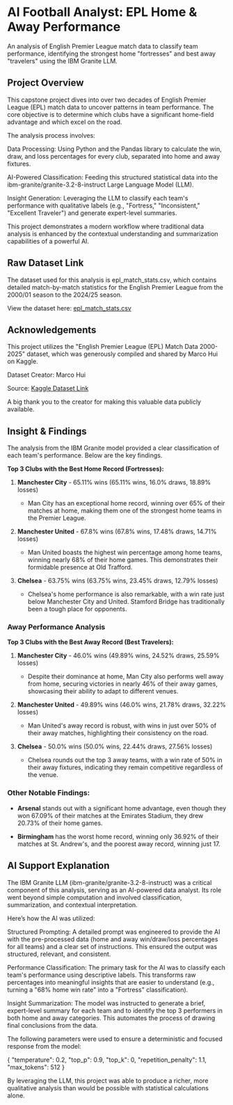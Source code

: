 # AI Football Analyst: EPL Home & Away Performance
An analysis of English Premier League match data to classify team performance, identifying the strongest home "fortresses" and best away "travelers" using the IBM Granite LLM.

## Project Overview
This capstone project dives into over two decades of English Premier League (EPL) match data to uncover patterns in team performance. The core objective is to determine which clubs have a significant home-field advantage and which excel on the road.

The analysis process involves:

Data Processing: Using Python and the Pandas library to calculate the win, draw, and loss percentages for every club, separated into home and away fixtures.

AI-Powered Classification: Feeding this structured statistical data into the ibm-granite/granite-3.2-8-instruct Large Language Model (LLM).

Insight Generation: Leveraging the LLM to classify each team's performance with qualitative labels (e.g., "Fortress," "Inconsistent," "Excellent Traveler") and generate expert-level summaries.

This project demonstrates a modern workflow where traditional data analysis is enhanced by the contextual understanding and summarization capabilities of a powerful AI.

## Raw Dataset Link
The dataset used for this analysis is epl_match_stats.csv, which contains detailed match-by-match statistics for the English Premier League from the 2000/01 season to the 2024/25 season.

View the dataset here: [epl_match_stats.csv](https://github.com/Beyolandr7/ai-football-analyst/blob/410ea889b79aa6b7ea843324e418c90bceecae97/epl_match_stats.csv)

## Acknowledgements
This project utilizes the "English Premier League (EPL) Match Data 2000-2025" dataset, which was generously compiled and shared by Marco Hui on Kaggle.

Dataset Creator: Marco Hui

Source: [Kaggle Dataset Link](https://www.kaggle.com/datasets/marcohuiii/english-premier-league-epl-match-data-2000-2025)

A big thank you to the creator for making this valuable data publicly available.

## Insight & Findings
The analysis from the IBM Granite model provided a clear classification of each team's performance. Below are the key findings.

**Top 3 Clubs with the Best Home Record (Fortresses):**

1. **Manchester City** - 65.11% wins (65.11% wins, 16.0% draws, 18.89% losses)
   - Man City has an exceptional home record, winning over 65% of their matches at home, making them one of the strongest home teams in the Premier League.

2. **Manchester United** - 67.8% wins (67.8% wins, 17.48% draws, 14.71% losses)
   - Man United boasts the highest win percentage among home teams, winning nearly 68% of their home games. This demonstrates their formidable presence at Old Trafford.

3. **Chelsea** - 63.75% wins (63.75% wins, 23.45% draws, 12.79% losses)
   - Chelsea's home performance is also remarkable, with a win rate just below Manchester City and United. Stamford Bridge has traditionally been a tough place for opponents.

### Away Performance Analysis

**Top 3 Clubs with the Best Away Record (Best Travelers):**

1. **Manchester City** - 46.0% wins (49.89% wins, 24.52% draws, 25.59% losses)
   - Despite their dominance at home, Man City also performs well away from home, securing victories in nearly 46% of their away games, showcasing their ability to adapt to different venues.

2. **Manchester United** - 49.89% wins (46.0% wins, 21.78% draws, 32.22% losses)
   - Man United's away record is robust, with wins in just over 50% of their away matches, highlighting their consistency on the road.

3. **Chelsea** - 50.0% wins (50.0% wins, 22.44% draws, 27.56% losses)
   - Chelsea rounds out the top 3 away teams, with a win rate of 50% in their away fixtures, indicating they remain competitive regardless of the venue.

### Other Notable Findings:

- **Arsenal** stands out with a significant home advantage, even though they won 67.09% of their matches at the Emirates Stadium, they drew 20.73% of their home games.

- **Birmingham** has the worst home record, winning only 36.92% of their matches at St. Andrew's, and the poorest away record, winning just 17.

## AI Support Explanation
The IBM Granite LLM (ibm-granite/granite-3.2-8-instruct) was a critical component of this analysis, serving as an AI-powered data analyst. Its role went beyond simple computation and involved classification, summarization, and contextual interpretation.

Here’s how the AI was utilized:

Structured Prompting: A detailed prompt was engineered to provide the AI with the pre-processed data (home and away win/draw/loss percentages for all teams) and a clear set of instructions. This ensured the output was structured, relevant, and consistent.

Performance Classification: The primary task for the AI was to classify each team's performance using descriptive labels. This transforms raw percentages into meaningful insights that are easier to understand (e.g., turning a "68% home win rate" into a "Fortress" classification).

Insight Summarization: The model was instructed to generate a brief, expert-level summary for each team and to identify the top 3 performers in both home and away categories. This automates the process of drawing final conclusions from the data.

The following parameters were used to ensure a deterministic and focused response from the model:

{
  "temperature": 0.2,
  "top_p": 0.9,
  "top_k": 0,
  "repetition_penalty": 1.1,
  "max_tokens": 512
}

By leveraging the LLM, this project was able to produce a richer, more qualitative analysis than would be possible with statistical calculations alone.
